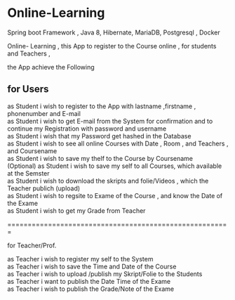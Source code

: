# Online-Learning
Spring boot Framework , Java 8, Hibernate, MariaDB, Postgresql , Docker

Online- Learning , this App to register to the Course online , for students and Teachers ,

the App achieve the Following 

## for Users

as Student i wish to register to the App with lastname ,firstname , phonenumber and E-mail\
as Student i wish to get E-mail from the System for confirmation and to continue my Registration with password and username\
as Student i wish that my Password get hashed in the Database \
as Student i wish to see all online Courses with Date , Room , and Teachers , and Coursename \
as Student i wish to save my thelf to the Course by Coursename \
(Optional) as Student i wish to save my self to all Courses, which available at the Semster\
as Student i wish to download the skripts and folie/Videos , which the Teacher publich (upload) \
as Student i wish to regsite to Exame of the Course , and know the Date of the Exame \
as Student i wish to get my Grade from Teacher 

=======================================================

for Teacher/Prof.

as Teacher i wish to register my self to the System \
as Teacher i wish to save the Time and Date of the Course \
as Teacher i wish to upload /publish my Skript/Folie to the Students\
as Teacher i want to publish the Date Time of the Exame\
as Teacher i wish to publish the Grade/Note of the Exame 

